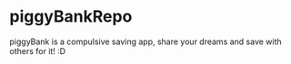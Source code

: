 piggyBankRepo
=============

piggyBank is a compulsive saving app, share your dreams and save with others for it! :D